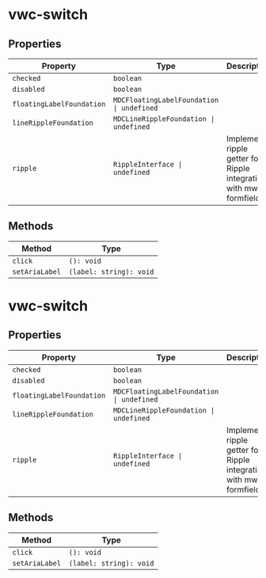 # vwc-switch

## Properties

| Property                  | Type                                      | Description                                      |
|---------------------------|-------------------------------------------|--------------------------------------------------|
| `checked`                 | `boolean`                                 |                                                  |
| `disabled`                | `boolean`                                 |                                                  |
| `floatingLabelFoundation` | `MDCFloatingLabelFoundation \| undefined` |                                                  |
| `lineRippleFoundation`    | `MDCLineRippleFoundation \| undefined`    |                                                  |
| `ripple`                  | `RippleInterface \| undefined`            | Implement ripple getter for Ripple integration with mwc-formfield |

## Methods

| Method         | Type                    |
|----------------|-------------------------|
| `click`        | `(): void`              |
| `setAriaLabel` | `(label: string): void` |


# vwc-switch

## Properties

| Property                  | Type                                      | Description                                      |
|---------------------------|-------------------------------------------|--------------------------------------------------|
| `checked`                 | `boolean`                                 |                                                  |
| `disabled`                | `boolean`                                 |                                                  |
| `floatingLabelFoundation` | `MDCFloatingLabelFoundation \| undefined` |                                                  |
| `lineRippleFoundation`    | `MDCLineRippleFoundation \| undefined`    |                                                  |
| `ripple`                  | `RippleInterface \| undefined`            | Implement ripple getter for Ripple integration with mwc-formfield |

## Methods

| Method         | Type                    |
|----------------|-------------------------|
| `click`        | `(): void`              |
| `setAriaLabel` | `(label: string): void` |
